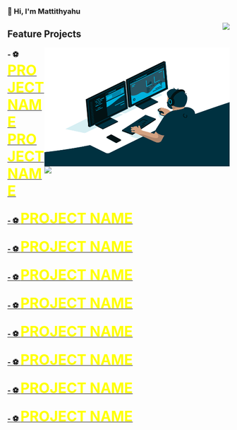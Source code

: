 ###  👋 Hi, I'm Mattithyahu
<img align="right" src="https://visitor-badge.glitch.me/badge?page_id=MattithyahuData.MattithyahuData" /> 

<!-- # Welcome to my Public Portfolio -->
## Feature Projects

<img align="right" alt="GIF" src="Analyst.gif" width="420" height="269" /> 
<!-- <img align= "right" src="https://github-readme-stats.vercel.app/api?username=MattithyahuData&show_icons=true"  width="420"/> -->
<img align= "right" src="https://github-readme-stats.vercel.app/api/top-langs/?username=MattithyahuData&layout=compact"  width="420" >


<!-- ![](https://visitor-badge.glitch.me/badge?page_id=MattithyahuData.MattithyahuData) -->
<!-- 
 ### Feature Projects -->

### - ⚽ <a href="https://mattithyahudata.github.io/devportfolio/Project1.html" target="_blank" ><font size="6" color='yellow'><strong>PROJECT NAME PROJECT NAME</strong></font>
### - ⚽ <a href="https://mattithyahudata.github.io/devportfolio/Project1.html" target="_blank" ><font size="6" color='yellow'><strong>PROJECT NAME</strong></font>
### - ⚽ <a href="https://mattithyahudata.github.io/devportfolio/Project1.html" target="_blank" ><font size="6" color='yellow'><strong>PROJECT NAME</strong></font>
### - ⚽ <a href="https://mattithyahudata.github.io/devportfolio/Project1.html" target="_blank" ><font size="6" color='yellow'><strong>PROJECT NAME</strong></font>
### - ⚽ <a href="https://mattithyahudata.github.io/devportfolio/Project1.html" target="_blank" ><font size="6" color='yellow'><strong>PROJECT NAME</strong></font>
### - ⚽ <a href="https://mattithyahudata.github.io/devportfolio/Project1.html" target="_blank" ><font size="6" color='yellow'><strong>PROJECT NAME</strong></font>
### - ⚽ <a href="https://mattithyahudata.github.io/devportfolio/Project1.html" target="_blank" ><font size="6" color='yellow'><strong>PROJECT NAME</strong></font>
### - ⚽ <a href="https://mattithyahudata.github.io/devportfolio/Project1.html" target="_blank" ><font size="6" color='yellow'><strong>PROJECT NAME</strong></font>
### - ⚽ <a href="https://mattithyahudata.github.io/devportfolio/Project1.html" target="_blank" ><font size="6" color='yellow'><strong>PROJECT NAME</strong></font>

<!-- <img align= "right" src="https://github-readme-stats.vercel.app/api/top-langs/?username=MattithyahuData&layout=compact"  width="350" height="200"/> -->

<!-- [💬 Contact me here](mailto:ithyahuowolabi@gmail.com) -->

